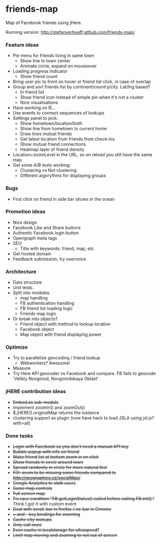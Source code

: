 friends-map
===========

Map of Facebook friends using jHere.

Running version:
http://stefanverhoeff.github.com/friends-map/

### Feature ideas
- Pie menu for friends living in same town
  - Show line to town center
  - Animate circle, expand on mouseover
- Loading progress indicator
  - Show friend count
- Bring user pic to front on hover or friend list click, in case of overlap
- Group and sort friends list by continent/country/city. Lat/lng based?
  - In friend list
  - Show friend icon instead of simple pin when it's not a cluster
  - Nice visualisations
- Have working on IE...
- Use events to connect sequences of lookups
- Settings panel to pick:
  - Show hometown/location/both
  - Show line from hometown to current home
  - Draw lines mutual friends
  - Get latest location from friends from check-ins
  - Show mutual friend connections
  - Heatmap layer of friend density
- Location+zoomLevel in the URL, so on reload you still have the same map
- Get some A/B tests working:
  - Clustering vs Not clustering
  - Different algorythms for displaying groups

### Bugs
- First click on friend in side bar shows in the ocean

### Promotion ideas
- Nice design
- Facebook Like and Share buttons
- Authentic Facebook login button
- Opengraph meta tags
- SEO
  - Title with keywords: friend, map, etc
- Get hosted domain
- Feedback submission, try uservoice

### Architecture
- Data structure
- Unit tests..
- Split into modules:
  - map handling
  - FB authentication handling
  - FB friend list loading logic
  - Friends map logic
- Or break into objects?
  - Friend object with method to lookup location
  - Facebook object
  - Map object with friend displaying power

### Optimize
- Try to parallelize geocoding / friend lookup
  - Webworkers? Awesome!
- Measure
- Try Here API geocoder vs Facebook and compare. FB fails to geocode 'Velikiy Novgorod, Novgorodskaya Oblast'

### jHERE contribution ideas
- ~~Embed as sub-module~~
- implement zoomIn() and zoomOut()
- $.jHERE().originalMap returns the instance
- clustering support as plugin (now have hack to load JSLA using jsl.js?with=all)

### Done tasks
- ~~Login with Facebook so you don't need a manual API key~~
- ~~Bubble popup with info on friend~~
- ~~Make friend list at bottom zoom in on click~~
- ~~Show friends in circle around town~~
- ~~Spread randomly in circle for more natural feel~~
- ~~FIX: seem to be missing some friends compared to http://geographics.cz/socialMap/~~
- ~~Google Analytics to stalk users~~
- ~~Some map controls~~
- ~~Full screen map~~
- ~~Fix race condition "FB.getLoginStatus() called before calling FB.init()."~~ Think I got it with custom event
- ~~Deal with scroll-bar in firefox / no-bar in Chrome~~
- ~~+ and - key bindings for zooming~~
- ~~Cache city lookups~~
- ~~Only call once~~
- ~~Even cache in localstorage for ultraspeed?~~
- ~~Limit map moving and zooming to not out of screen~~
